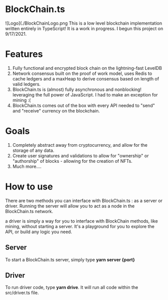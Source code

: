 # BlockChain.ts
![Logo](./BlockChainLogo.png
This is a low level blockchain implementation written entirely in TypeScript! It is a work in progress. I begun this project on 9/17/2021.


# Features

 1. Fully functional and encrypted block chain on the lightning-fast LevelDB
 2. Network consensus built on the proof of work model, uses Redis to cache ledgers and a maxHeap to derive consensus based on length of valid ledgers.
 3. BlockChain.ts is (almost) fully asynchronous and nonblocking! leveraging the full power of JavaScript. I had to make an exception for mining :(
 4. BlockChain.ts comes out of the box with every API needed to "send" and "receive" currency on the blockchain. 

# Goals

 1. Completely abstract away from cryptocurrency, and allow for the storage of any data.
 2. Create user signatures and validations to allow for "ownership" or "authorship" of blocks - allowing for the creation of NFTs.
 3. Much more....

# How to use

There are two methods you can interface with BlockChain.ts : as a server or driver.
Running the server will allow you to act as a node in the BlockChain.ts network.

a driver is simply a way for you to interface with BlockChain methods, like mining, without starting a server. It's a playground for you to explore the API, or build any logic you need.

## Server
To start a BlockChain.ts server, simply type **yarn server {port}**

## Driver

To run driver code, type **yarn drive**. It will run all code within the src/driver.ts file. 

